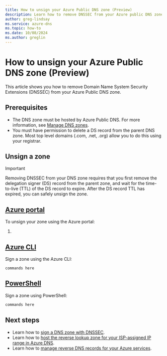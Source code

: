 ```yaml
---
title: How to unsign your Azure Public DNS zone (Preview)
description: Learn how to remove DNSSEC from your Azure public DNS zone. 
author: greg-lindsay
ms.service: azure-dns
ms.topic: how-to
ms.date: 10/08/2024
ms.author: greglin
---
```


# How to unsign your Azure Public DNS zone (Preview)

This article shows you how to remove Domain Name System Security Extensions (DNSSEC) from your Azure Public DNS zone.

## Prerequisites

* The DNS zone must be hosted by Azure Public DNS. For more information, see [Manage DNS zones](/azure/dns/dns-operations-dnszones-portal).
* You must have permission to delete a DS record from the parent DNS zone. Most top level domains (.com, .net, .org) allow you to do this using your registrar.

## Unsign a zone

> [!IMPORTANT]
> Removing DNSSEC from your DNS zone requires that you first remove the delegation signer (DS) record from the parent zone, and wait for the time-to-live (TTL) of the DS record to expire. After the DS record TTL has expired, you can safely unsign the zone.

## [Azure portal](#tab/sign-portal)

To unsign your zone using the Azure portal:

1. 

## [Azure CLI](#tab/sign-cli)

Sign a zone using the Azure CLI:

```azurepowershell-interactive
commands here
```

## [PowerShell](#tab/sign-powershell)

Sign a zone using PowerShell:

```PowerShell
commands here
```

## Next steps

- Learn how to [sign a DNS zone with DNSSEC](dnssec-how-to.md).
- Learn how to [host the reverse lookup zone for your ISP-assigned IP range in Azure DNS](dns-reverse-dns-for-azure-services.md).
- Learn how to [manage reverse DNS records for your Azure services](dns-reverse-dns-for-azure-services.md).